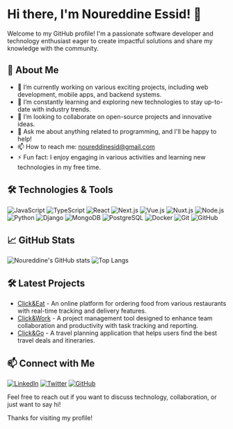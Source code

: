 # Hi there, I'm Noureddine Essid! 👋

Welcome to my GitHub profile! I'm a passionate software developer and technology enthusiast eager to create impactful solutions and share my knowledge with the community.

## 🚀 About Me

- 🔭 I’m currently working on various exciting projects, including web development, mobile apps, and backend systems.
- 🌱 I’m constantly learning and exploring new technologies to stay up-to-date with industry trends.
- 👯 I’m looking to collaborate on open-source projects and innovative ideas.
- 💬 Ask me about anything related to programming, and I'll be happy to help!
- 📫 How to reach me: [noureddinesid@gmail.com](mailto:noureddinesid@gmail.com)
- ⚡ Fun fact: I enjoy engaging in various activities and learning new technologies in my free time.

## 🛠️ Technologies & Tools

![JavaScript](https://img.shields.io/badge/-JavaScript-black?style=flat-square&logo=javascript)
![TypeScript](https://img.shields.io/badge/-TypeScript-007acc?style=flat-square&logo=typescript)
![React](https://img.shields.io/badge/-React-black?style=flat-square&logo=react)
![Next.js](https://img.shields.io/badge/-Next.js-black?style=flat-square&logo=next.js)
![Vue.js](https://img.shields.io/badge/-Vue.js-4FC08D?style=flat-square&logo=vue.js)
![Nuxt.js](https://img.shields.io/badge/-Nuxt.js-00C58E?style=flat-square&logo=nuxt.js)
![Node.js](https://img.shields.io/badge/-Node.js-black?style=flat-square&logo=node.js)
![Python](https://img.shields.io/badge/-Python-black?style=flat-square&logo=python)
![Django](https://img.shields.io/badge/-Django-092e20?style=flat-square&logo=django)
![MongoDB](https://img.shields.io/badge/-MongoDB-47A248?style=flat-square&logo=mongodb)
![PostgreSQL](https://img.shields.io/badge/-PostgreSQL-336791?style=flat-square&logo=postgresql)
![Docker](https://img.shields.io/badge/-Docker-2496ed?style=flat-square&logo=docker)
![Git](https://img.shields.io/badge/-Git-black?style=flat-square&logo=git)
![GitHub](https://img.shields.io/badge/-GitHub-181717?style=flat-square&logo=github)

## 📈 GitHub Stats

![Noureddine's GitHub stats](https://github-readme-stats.vercel.app/api?username=noureddineEssid&show_icons=true&theme=radical)
![Top Langs](https://github-readme-stats.vercel.app/api/top-langs/?username=noureddineEssid&layout=compact&theme=radical)

## 🛠️ Latest Projects

- [Click&Eat](https://click-and-eat.vercel.app) - An online platform for ordering food from various restaurants with real-time tracking and delivery features.
- [Click&Work](https://click-and-work.vercel.app) - A project management tool designed to enhance team collaboration and productivity with task tracking and reporting.
- [Click&Go](https://click-and-go.vercel.app) - A travel planning application that helps users find the best travel deals and itineraries.

## 📫 Connect with Me

[![LinkedIn](https://img.shields.io/badge/LinkedIn-blue?style=flat-square&logo=linkedin)](https://www.linkedin.com/in/noureddine-essid-56499678)
[![Twitter](https://img.shields.io/badge/Twitter-blue?style=flat-square&logo=twitter)](https://x.com/essidnoureddine)
[![GitHub](https://img.shields.io/badge/GitHub-black?style=flat-square&logo=github)](https://github.com/noureddineEssid)

Feel free to reach out if you want to discuss technology, collaboration, or just want to say hi!

Thanks for visiting my profile!
